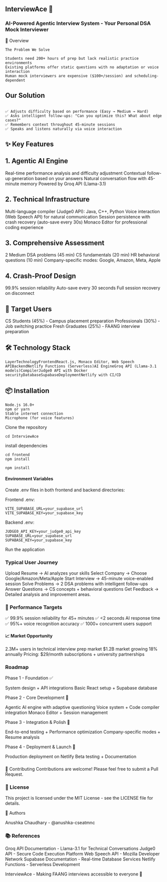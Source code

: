 ## InterviewAce 🎯

### AI-Powered Agentic Interview System - Your Personal DSA Mock Interviewer


🚀 Overview

```InterviewAce is an AI-powered mock interview platform that conducts realistic 45-minute technical interviews with adaptive questioning, real-time code compilation, and voice interaction. Built to provide high-quality interview practice for technical candidates.
The Problem We Solve

Students need 200+ hours of prep but lack realistic practice environments
Existing platforms offer static questions with no adaptation or voice interaction
Human mock interviewers are expensive ($100+/session) and scheduling-dependent
```
## Our Solution

```An agentic AI interviewer that:

✅ Adjusts difficulty based on performance (Easy → Medium → Hard)
✅ Asks intelligent follow-ups: "Can you optimize this? What about edge cases?"
✅ Remembers context throughout 45-minute sessions
✅ Speaks and listens naturally via voice interaction
```

## ✨ Key Features

## 1. Agentic AI Engine

Real-time performance analysis and difficulty adjustment
Contextual follow-up generation based on your answers
Natural conversation flow with 45-minute memory
Powered by Groq API (Llama-3.1)

## 2. Technical Infrastructure

Multi-language compiler (Judge0 API): Java, C++, Python
Voice interaction (Web Speech API) for natural communication
Session persistence with crash recovery (auto-save every 30s)
Monaco Editor for professional coding experience

## 3. Comprehensive Assessment

2 Medium DSA problems (45 min)
CS fundamentals (20 min)
HR behavioral questions (10 min)
Company-specific modes: Google, Amazon, Meta, Apple

## 4. Crash-Proof Design

99.9% session reliability
Auto-save every 30 seconds
Full session recovery on disconnect

## 🎯 Target Users

CS Students (45%) - Campus placement preparation
Professionals (30%) - Job switching practice
Fresh Graduates (25%) - FAANG interview preparation

## 🛠️ Technology Stack

```LayerTechnologyFrontendReact.js, Monaco Editor, Web Speech APIBackendNetlify Functions (Serverless)AI EngineGroq API (Llama-3.1 models)CompilerJudge0 API with Docker securityDatabaseSupabaseDeploymentNetlify with CI/CD```


## 📦 Installation
```Prerequisites
Node.js 16.0+
npm or yarn
Stable internet connection
Microphone (for voice features)
```

Clone the repository

```bashgit clone git@github.com:anushka-cseatmnc/InterviewAce-.git
cd InterviewAce
```
install dependencies 

```bash# Frontend
cd frontend
npm install
```

```cd ../backend
npm install
```

#### Environment Variables

Create .env files in both frontend and backend directories:

 Frontend .env:
```envVITE_API_URL=your_backend_url
VITE_SUPABASE_URL=your_supabase_url
VITE_SUPABASE_KEY=your_supabase_key
```

Backend .env:
```envGROQ_API_KEY=your_groq_api_key
JUDGE0_API_KEY=your_judge0_api_key
SUPABASE_URL=your_supabase_url
SUPABASE_KEY=your_supabase_key
```

Run the application


### Typical User Journey

Upload Resume → AI analyzes your skills
Select Company → Choose Google/Amazon/Meta/Apple
Start Interview → 45-minute voice-enabled session
Solve Problems → 2 DSA problems with intelligent follow-ups
Answer Questions → CS concepts + behavioral questions
Get Feedback → Detailed analysis and improvement areas.


### 🎯 Performance Targets

✅ 99.9% session reliability for 45+ minutes
✅ <2 seconds AI response time
✅ 95%+ voice recognition accuracy
✅ 1000+ concurrent users support

#### 📈 Market Opportunity


2.3M+ users in technical interview prep market
$1.2B market growing 18% annually
Pricing: $29/month subscriptions + university partnerships

### Roadmap

Phase 1 - Foundation ✅

System design + API integrations
Basic React setup + Supabase database

Phase 2 - Core Development 🚧

Agentic AI engine with adaptive questioning
Voice system + Code compiler integration
Monaco Editor + Session management

Phase 3 - Integration & Polish 📅

End-to-end testing + Performance optimization
Company-specific modes + Resume analysis

Phase 4 - Deployment & Launch 📅

Production deployment on Netlify
Beta testing + Documentation

### 
🤝 Contributing
Contributions are welcome! Please feel free to submit a Pull Request.

### 📄 License
This project is licensed under the MIT License - see the LICENSE file for details.

👥 Authors

Anushka Chaudhary - @anushka-cseatmnc

### 📚 References

Groq API Documentation - Llama-3.1 for Technical Conversations
Judge0 API - Secure Code Execution Platform
Web Speech API - Mozilla Developer Network
Supabase Documentation - Real-time Database Services
Netlify Functions - Serverless Development


InterviewAce - Making FAANG interviews accessible to everyone 🚀
